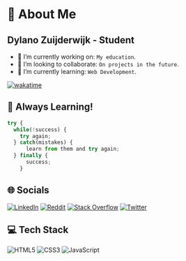 <!-- @format -->

# 💫 About Me

## Dylano Zuijderwijk - Student

- 🔭 I’m currently working on: `My education`.
- 👯 I’m looking to collaborate: `On projects in the future`.
- 🌱 I’m currently learning: `Web Development`.

[![wakatime][wakatime]][wakatime-badge]

## 💬 Always Learning! &nbsp;

```javascript
try {
  while(!success) {
    try again;
  } catch(mistakes) {
      learn from them and try again;
  } finally {
      success;
    }
```

## 🌐 Socials

[![LinkedIn][linkedin-badge]][linkedin]
[![Reddit][reddit-badge]][reddit]
[![Stack Overflow][stackoverflow-badge]][stackoverflow]
[![Twitter][twitter-badge]][twitter]

## 💻 Tech Stack

![HTML5][html5-badge]
![CSS3][css3-badge]
![JavaScript][javascript-badge]

<!-- Link Definitions -->

[wakatime]: https://wakatime.com/badge/user/6445c17b-e118-40ce-ac7e-e20d9d2d1d24.svg
[wakatime-badge]: https://wakatime.com/@6445c17b-e118-40ce-ac7e-e20d9d2d1d24
[linkedin]: https://linkedin.com/in/dylano-z-268847243
[linkedin-badge]: https://img.shields.io/badge/LinkedIn-%230077B5.svg?logo=linkedin&logoColor=white
[reddit]: https://reddit.com/user/amidarex
[reddit-badge]: https://img.shields.io/badge/Reddit-%23FF4500.svg?logo=Reddit&logoColor=white
[stackoverflow]: https://stackoverflow.com/users/20117971
[stackoverflow-badge]: https://img.shields.io/badge/-Stackoverflow-FE7A16?logo=stack-overflow&logoColor=white
[twitter]: https://twitter.com/amidarex
[twitter-badge]: https://img.shields.io/badge/Twitter-%231DA1F2.svg?logo=Twitter&logoColor=white
[html5-badge]: https://img.shields.io/badge/html5-%23E34F26.svg?style=for-the-badge&logo=html5&logoColor=white
[css3-badge]: https://img.shields.io/badge/css3-%231572B6.svg?style=for-the-badge&logo=css3&logoColor=white
[javascript-badge]: https://img.shields.io/badge/javascript-%23323330.svg?style=for-the-badge&logo=javascript&logoColor=%23F7DF1E
